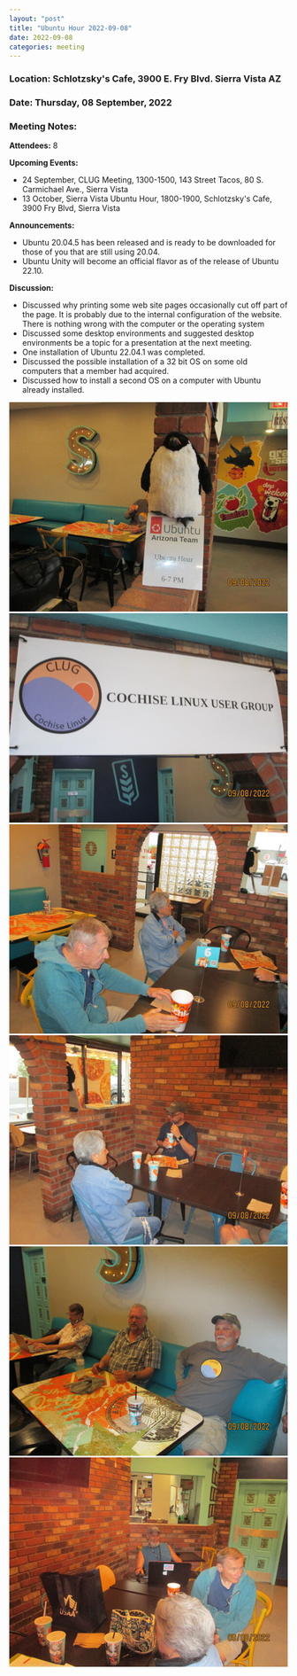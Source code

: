 ```yaml
---
layout: "post"
title: "Ubuntu Hour 2022-09-08"
date: 2022-09-08
categories: meeting
---
```


### Location: Schlotzsky's Cafe, 3900 E. Fry Blvd. Sierra Vista AZ

### Date: Thursday, 08 September, 2022

### Meeting Notes:

**Attendees:** 8

**Upcoming Events:**
 * 24 September, CLUG Meeting, 1300-1500, 143 Street Tacos, 80 S. Carmichael Ave., Sierra Vista
 * 13 October, Sierra Vista Ubuntu Hour, 1800-1900, Schlotzsky's Cafe, 3900 Fry Blvd, Sierra Vista

**Announcements:**
 * Ubuntu 20.04.5 has been released and is ready to be downloaded for those of you that are still using 20.04.
 * Ubuntu Unity will become an official flavor as of the release of Ubuntu 22.10.

**Discussion:**
 * Discussed why printing some web site pages occasionally cut off part of the page.  It is probably due to the internal configuration of the website.  There is nothing wrong with the computer or the operating system
 * Discussed some desktop environments and suggested desktop environments be a topic for a presentation at the next meeting.
 * One installation of Ubuntu 22.04.1 was completed.
 * Discussed the possible installation of a 32 bit OS on some old computers that a member had acquired.
 * Discussed how to install a second OS on a computer with Ubuntu already installed.

![alt text](https://raw.githubusercontent.com/CochiseLinuxUsersGroup/CochiseLinuxUsersGroup.github.io/master/images2/rsz_sv_ubuntuhour_2022-09-08_1.jpg)
![alt text](https://raw.githubusercontent.com/CochiseLinuxUsersGroup/CochiseLinuxUsersGroup.github.io/master/images2/rsz_sv_ubuntuhour_2022-09-08_2.jpg)
![alt text](https://raw.githubusercontent.com/CochiseLinuxUsersGroup/CochiseLinuxUsersGroup.github.io/master/images2/rsz_sv_ubuntuhour_2022-09-08_3.jpg)
![alt text](https://raw.githubusercontent.com/CochiseLinuxUsersGroup/CochiseLinuxUsersGroup.github.io/master/images2/rsz_sv_ubuntuhour_2022-09-08_4.jpg)
![alt text](https://raw.githubusercontent.com/CochiseLinuxUsersGroup/CochiseLinuxUsersGroup.github.io/master/images2/rsz_sv_ubuntuhour_2022-09-08_5.jpg)
![alt text](https://raw.githubusercontent.com/CochiseLinuxUsersGroup/CochiseLinuxUsersGroup.github.io/master/images2/rsz_sv_ubuntuhour_2022-09-08_6.jpg)
